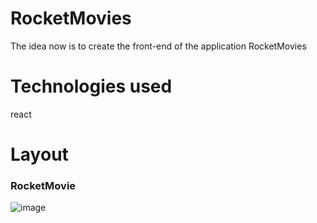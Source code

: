 # RocketMovies
The idea now is to create the front-end of the application RocketMovies
# Technologies used
react
# Layout
### RocketMovie
![image](https://user-images.githubusercontent.com/116130802/235512649-e6134218-f828-480d-96e0-141d57ea15e8.png)

